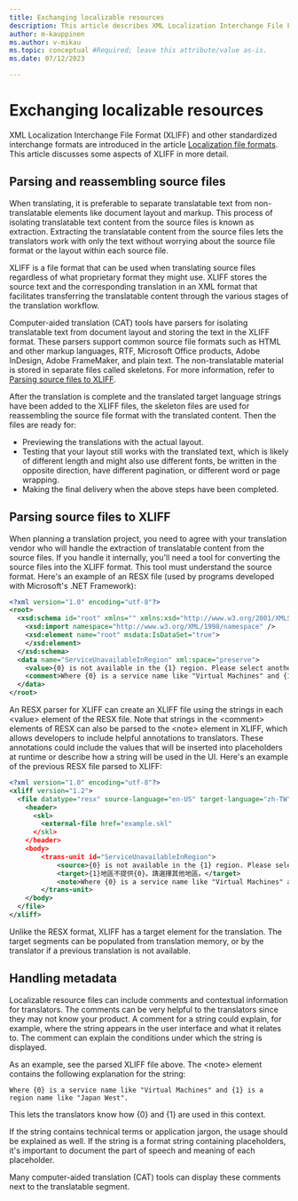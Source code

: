 ```yaml
---
title: Exchanging localizable resources
description: This article describes XML Localization Interchange File Format (XLIFF) in more detail.
author: m-kauppinen
ms.author: v-mikau
ms.topic: conceptual #Required; leave this attribute/value as-is.
ms.date: 07/12/2023

---
```


# Exchanging localizable resources

XML Localization Interchange File Format (XLIFF) and other standardized interchange formats are introduced in the article [Localization file formats](localization-file-formats.md). This article discusses some aspects of XLIFF in more detail.

## Parsing and reassembling source files

When translating, it is preferable to separate translatable text from non-translatable elements like document layout and markup. This process of isolating translatable text content from the source files is known as extraction. Extracting the translatable content from the source files lets the translators work with only the text without worrying about the source file format or the layout within each source file.

XLIFF  is a file format that can be used when translating source files regardless of what proprietary format they might use. XLIFF stores the source text and the corresponding translation in an XML format that facilitates transferring the translatable content through the various stages of the translation workflow.

Computer-aided translation (CAT) tools have parsers for isolating translatable text from document layout and storing the text in the XLIFF format. These parsers support common source file formats such as HTML and other markup languages, RTF, Microsoft Office products, Adobe InDesign, Adobe FrameMaker, and plain text. The non-translatable material is stored in separate files called skeletons. For more information, refer to [Parsing source files to XLIFF](#parsing-source-files-to-xliff).

After the translation is complete and the translated target language strings have been added to the XLIFF files, the skeleton files are used for reassembling the source file format with the translated content. Then the files are ready for:

- Previewing the translations with the actual layout.
- Testing that your layout still works with the translated text, which is likely of different length and might also use different fonts, be written in the opposite direction, have different pagination, or different word or page wrapping.
- Making the final delivery when the above steps have been completed.

## Parsing source files to XLIFF

When planning a translation project, you need to agree with your translation vendor who will handle the extraction of translatable content from the source files. If you handle it internally, you'll need a tool for converting the source files into the XLIFF format. This tool must understand the source format. Here's an example of an RESX file (used by programs developed with Microsoft's .NET Framework):

```xml
<?xml version="1.0" encoding="utf-8"?>
<root>
  <xsd:schema id="root" xmlns="" xmlns:xsd="http://www.w3.org/2001/XMLSchema" xmlns:msdata="urn:schemas-microsoft-com:xml-msdata">
    <xsd:import namespace="http://www.w3.org/XML/1998/namespace" />
    <xsd:element name="root" msdata:IsDataSet="true">
    </xsd:element>
  </xsd:schema>
  <data name="ServiceUnavailableInRegion" xml:space="preserve">
    <value>{0} is not available in the {1} region. Please select another region.</value>
    <comment>Where {0} is a service name like "Virtual Machines" and {1} is a region name like "Japan West"</comment>
  </data>
</root>
```

An RESX parser for XLIFF can create an XLIFF file using the strings in each \<value> element of the RESX file. Note that strings in the \<comment> elements of RESX can also be parsed to the \<note> element in XLIFF, which allows developers to include helpful annotations to translators. These annotations could include the values that will be inserted into placeholders at runtime or describe how a string will be used in the UI. Here's an example of the previous RESX file parsed to XLIFF:

```xml
<?xml version="1.0" encoding="utf-8"?>
<xliff version="1.2">  
  <file datatype="resx" source-language="en-US" target-language="zh-TW">
    <header>
      <skl>
        <external-file href="example.skl"
      </skl>
    </header>
    <body>
        <trans-unit id="ServiceUnavailableInRegion">
            <source>{0} is not available in the {1} region. Please select another region.</source>
            <target>{1}地區不提供{0}。請選擇其他地區。</target>
            <note>Where {0} is a service name like "Virtual Machines" and {1} is a region name like "Japan West"</note>
        </trans-unit>
    </body>
  </file>
</xliff>
```

Unlike the RESX format, XLIFF has a target element for the translation. The target segments can be populated from translation memory, or by the translator if a previous translation is not available.

## Handling metadata

Localizable resource files can include comments and contextual information for translators. The comments can be very helpful to the translators since they may not know your product. A comment for a string could explain, for example, where the string appears in the user interface and what it relates to. The comment can explain the conditions under which the string is displayed.

As an example, see the parsed XLIFF file above. The \<note> element contains the following explanation for the string:

``Where {0} is a service name like "Virtual Machines" and {1} is a region name like "Japan West".``

This lets the translators know how {0} and {1} are used in this context.

If the string contains technical terms or application jargon, the usage should be explained as well. If the string is a format string containing placeholders, it's important to document the part of speech and meaning of each placeholder.

Many computer-aided translation (CAT) tools can display these comments next to the translatable segment.
